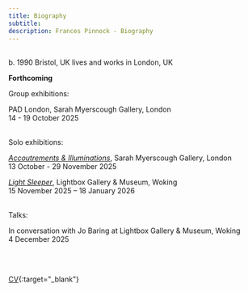 ```yaml
---
title: Biography
subtitle: 
description: Frances Pinnock - Biography
---  
```

<br/>  
b. 1990 Bristol, UK  
lives and works in London, UK  
<br/>  


**Forthcoming**  

Group exhibitions:  

PAD London, Sarah Myerscough Gallery, London  
14 - 19 October 2025  
<br/>  

Solo exhibitions:  

_[Accoutrements & Illuminations](https://www.sarahmyerscough.com/exhibitions/70-frances-pinnock-accoutrements-illuminations/)_, Sarah Myerscough Gallery, London  
13 October - 29 November 2025  

_[Light Sleeper](https://www.thelightbox.org.uk/whats-on/frances-pinnock-light-sleeper)_, Lightbox Gallery & Museum, Woking  
15 November 2025 – 18 January 2026  
<br/>  

Talks:  

In conversation with Jo Baring at Lightbox Gallery & Museum, Woking  
4 December 2025

<br/>  
<br/>  



[CV](cv.pdf){:target="_blank"}  
<br/>






   
 




 









  










 



  










 











